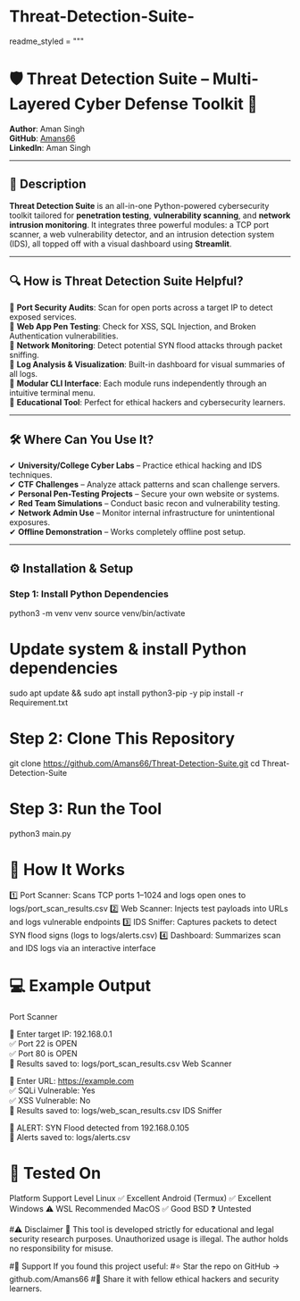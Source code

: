 # Threat-Detection-Suite-

readme_styled = """
# 🛡️ Threat Detection Suite – Multi-Layered Cyber Defense Toolkit 🔐  
**Author**: Aman Singh  
**GitHub**: [Amans66](https://github.com/Amans66)  
**LinkedIn**: Aman Singh  

---

## 📄 Description

**Threat Detection Suite** is an all-in-one Python-powered cybersecurity toolkit tailored for **penetration testing**, **vulnerability scanning**, and **network intrusion monitoring**. It integrates three powerful modules: a TCP port scanner, a web vulnerability detector, and an intrusion detection system (IDS), all topped off with a visual dashboard using **Streamlit**.

---

## 🔍 How is Threat Detection Suite Helpful?

🔹 **Port Security Audits**: Scan for open ports across a target IP to detect exposed services.  
🔹 **Web App Pen Testing**: Check for XSS, SQL Injection, and Broken Authentication vulnerabilities.  
🔹 **Network Monitoring**: Detect potential SYN flood attacks through packet sniffing.  
🔹 **Log Analysis & Visualization**: Built-in dashboard for visual summaries of all logs.  
🔹 **Modular CLI Interface**: Each module runs independently through an intuitive terminal menu.  
🔹 **Educational Tool**: Perfect for ethical hackers and cybersecurity learners.

---

## 🛠️ Where Can You Use It?

✔ **University/College Cyber Labs** – Practice ethical hacking and IDS techniques.  
✔ **CTF Challenges** – Analyze attack patterns and scan challenge servers.  
✔ **Personal Pen-Testing Projects** – Secure your own website or systems.  
✔ **Red Team Simulations** – Conduct basic recon and vulnerability testing.  
✔ **Network Admin Use** – Monitor internal infrastructure for unintentional exposures.  
✔ **Offline Demonstration** – Works completely offline post setup.

---

## ⚙️ Installation & Setup

### Step 1: Install Python Dependencies

python3 -m venv venv
source venv/bin/activate

# Update system & install Python dependencies
sudo apt update && sudo apt install python3-pip -y
pip install -r Requirement.txt

# Step 2: Clone This Repository
git clone https://github.com/Amans66/Threat-Detection-Suite.git
cd Threat-Detection-Suite

# Step 3: Run the Tool
python3 main.py

# 🚦 How It Works
1️⃣ Port Scanner: Scans TCP ports 1–1024 and logs open ones to logs/port_scan_results.csv
2️⃣ Web Scanner: Injects test payloads into URLs and logs vulnerable endpoints
3️⃣ IDS Sniffer: Captures packets to detect SYN flood signs (logs to logs/alerts.csv)
4️⃣ Dashboard: Summarizes scan and IDS logs via an interactive interface

# 💻 Example Output
Port Scanner

🔧 Enter target IP: 192.168.0.1  
✅ Port 22 is OPEN  
✅ Port 80 is OPEN  
📁 Results saved to: logs/port_scan_results.csv
Web Scanner


🔧 Enter URL: https://example.com  
✅ SQLi Vulnerable: Yes  
✅ XSS Vulnerable: No  
📁 Results saved to: logs/web_scan_results.csv
IDS Sniffer


🛑 ALERT: SYN Flood detected from 192.168.0.105  
📁 Alerts saved to: logs/alerts.csv

# 🧪 Tested On
Platform	Support Level
Linux	✅ Excellent
Android (Termux)	✅ Excellent
Windows	⚠️ WSL Recommended
MacOS	✅ Good
BSD	❓ Untested

#⚠️ Disclaimer
🚨 This tool is developed strictly for educational and legal security research purposes. Unauthorized usage is illegal. The author holds no responsibility for misuse.

#🙌 Support
If you found this project useful:
#⭐ Star the repo on GitHub → github.com/Amans66
#💬 Share it with fellow ethical hackers and security learners.

